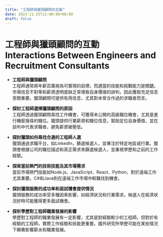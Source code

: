 ```yaml
---
title: "工程師與獵頭顧問的互動"
date: 2023-11-25T22:00:00+08:00
draft: false
---
```


# 工程師與獵頭顧問的互動<br>Interactions Between Engineers and Recruitment Consultants

- **工程師與獵頭顧問**<br>工程師通常將年薪百萬視為可實現的目標，而適當的技能和挑戰能力是關鍵。市場信息不對等和薪資透明度缺乏常導致自身價值的誤判，因此獲取充足信息至關重要。獵頭顧問可提供有用信息，尤其對未曾合作過的求職者而言。

- **探討工程師選擇獵頭顧問的原因**<br>工程師透過獵頭顧問尋找工作機會，可獲得未公開的高級職位機會，尤其是進行機密搜尋的職位。獵頭提供行業薪資和職位信息，幫助定位自身價值，並在談判中代表求職者，避免薪資被壓低。

- **探討獵頭如何尋找合適的工程師人選**<br>獵頭通過求職平台，如LinkedIn，篩選候選人，並專注於特定地區或行業。獵頭會根據公司的職位描述和真正需求來篩選候選人，並重視學歷和之前的工作經驗。

- **探索當前熱門的技術技能及其市場需求**<br>當前市場熱門技能如Node.js、JavaScript、React、Python，對於遠端工作尤其重要。C#和Java則在遠端工作市場中較難找到機會。

- **探討獵頭服務的成功率和面試機會提供情況**<br>獵頭服務的成功率受多種因素影響，如經濟狀況和行業需求。候選人在經濟狀況好時可能獲得更多面試機會。

- **探析學歷對工程師職業發展的影響**<br>學歷對工程師的職業發展有一定影響，尤其是對經驗較少的工程師。但對於有經驗的工程師，實際工作經驗和技能更重要。國外研究所學歷可能在某些情況下顯著影響薪水和職業發展。
